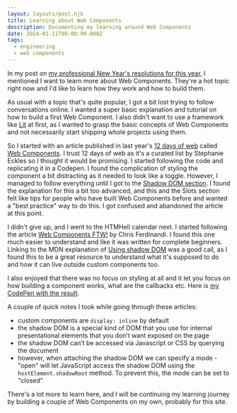 ```yaml
---
layout: layouts/post.njk
title: Learning about Web Components
description: Documenting my learning around Web Components
date: 2024-01-11T00:00:00.000Z
tags:
  - engineering
  - web components
---
```

In my post on [my professional New Year's resolutions for this year](/posts/my-professional-new-year-resolutions-2024/), I mentioned I want to learn more about Web Components. They're a hot topic right now and I'd like to learn how they work and how to build them.

As usual with a topic that's quite popular, I got a bit lost trying to follow conversations online. I wanted a super basic explanation and tutorial on how to build a first Web Component. I also didn't want to use a framework like [Lit](https://lit.dev/) at first, as I wanted to grasp the basic concepts of Web Components and not necessarily start shipping whole projects using them.

So I started with an article published in last year's [12 days of web](https://12daysofweb.dev/) called [Web Components](https://12daysofweb.dev/2023/web-components/). I trust 12 days of web as it's a curated list by Stephanie Eckles so I thought it would be promising. I started following the code and replicating it in a Codepen. I found the complication of styling the component a bit distracting as it needed to look like a toggle. However, I managed to follow everything until I got to the [Shadow DOM section](https://12daysofweb.dev/2023/web-components/#shadow-dom). I found the explanation for this a bit too advanced, and this and the Slots section felt like tips for people who have built Web Components before and wanted a "best practice" way to do this. I got confused and abandoned the article at this point.

I didn't give up, and I went to the HTMHell calendar next. I started following the article [Web Components FTW!](https://www.htmhell.dev/adventcalendar/2023/6/) by Chris Ferdinandi. I found this one much easier to understand and like it was written for complete beginners. Linking to the MDN explanation of [Using shadow DOM](https://developer.mozilla.org/en-US/docs/Web/API/Web_components/Using_shadow_DOM) was a good call, as I found this to be a great resource to understand what it's supposed to do and how it can live outside custom components too.

I also enjoyed that there was no focus on styling at all and it let you focus on how building a component works, what are the callbacks etc. Here is [my CodePen with the result](https://codepen.io/andapopovici/pen/BabjYbg).

A couple of quick notes I took while going through these articles:
- custom components are `display: inline` by default
- the shadow DOM is a special kind of DOM that you use for internal presentational elements that you don’t want exposed on the page
- the shadow DOM can’t be accessed via Javascript or CSS by querying the document
- however, when attaching the shadow DOM we can specify a mode - "open" will let JavaScript access the shadow DOM using the `hostElement.shadowRoot` method. To prevent this, the mode can be set to "closed"

There's a lot more to learn here, and I will be continuing my learning journey by building a couple of Web Components on my own, probably for this site.
